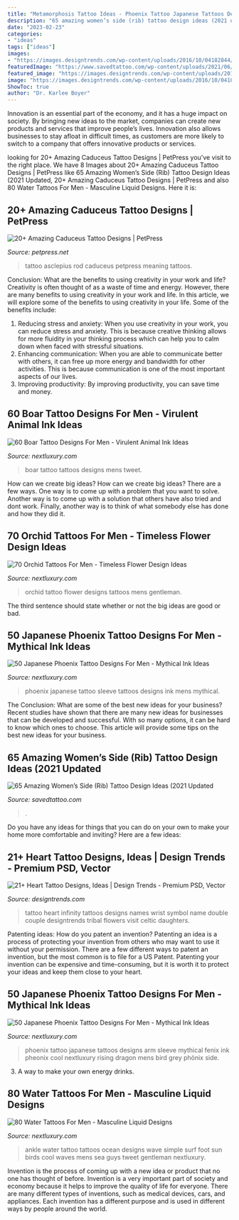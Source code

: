```yaml
---
title: "Metamorphosis Tattoo Ideas - Phoenix Tattoo Japanese Tattoos Designs Arm Sleeve Mythical Fenix Ink Pheonix Cool Nextluxury Rising Dragon Mens Bird Grey Phönix Side"
description: "65 amazing women’s side (rib) tattoo design ideas (2021 updated"
date: "2023-02-23"
categories:
- "ideas"
tags: ["ideas"]
images:
- "https://images.designtrends.com/wp-content/uploads/2016/10/04182844/Infinity-Heart-Tattoo-Design.jpg"
featuredImage: "https://www.savedtattoo.com/wp-content/uploads/2021/06/Butterfly-side-tattoo-1.jpg"
featured_image: "https://images.designtrends.com/wp-content/uploads/2016/10/04182844/Infinity-Heart-Tattoo-Design.jpg"
image: "https://images.designtrends.com/wp-content/uploads/2016/10/04182844/Infinity-Heart-Tattoo-Design.jpg"
ShowToc: true
author: "Dr. Karlee Boyer"
---
```



Innovation is an essential part of the economy, and it has a huge impact on society. By bringing new ideas to the market, companies can create new products and services that improve people’s lives. Innovation also allows businesses to stay afloat in difficult times, as customers are more likely to switch to a company that offers innovative products or services.

	

		
looking for 20+ Amazing Caduceus Tattoo Designs | PetPress you've visit to the right place. We have 8 Images about 20+ Amazing Caduceus Tattoo Designs | PetPress like 65 Amazing Women’s Side (Rib) Tattoo Design Ideas (2021 Updated, 20+ Amazing Caduceus Tattoo Designs | PetPress and also 80 Water Tattoos For Men - Masculine Liquid Designs. Here it is:
		
    
## 20+ Amazing Caduceus Tattoo Designs | PetPress

<img loading=lazy src="https://cdn.petpress.net/wp-content/uploads/2020/03/12033059/rod-of-asclepius-tattoo-style.jpg" onerror="this.onerror=null;this.src='https://tse2.mm.bing.net/th?id=OIP.5w8EtsZDvIHpYgldQtwtLwHaJ4&amp;pid=15.1';" alt="20+ Amazing Caduceus Tattoo Designs | PetPress">

_Source: petpress.net_

>tattoo asclepius rod caduceus petpress meaning tattoos. 

	

Conclusion: What are the benefits to using creativity in your work and life?
Creativity is often thought of as a waste of time and energy. However, there are many benefits to using creativity in your work and life. In this article, we will explore some of the benefits to using creativity in your life. Some of the benefits include: 
1) Reducing stress and anxiety: When you use creativity in your work, you can reduce stress and anxiety. This is because creative thinking allows for more fluidity in your thinking process which can help you to calm down when faced with stressful situations. 
2) Enhancing communication: When you are able to communicate better with others, it can free up more energy and bandwidth for other activities. This is because communication is one of the most important aspects of our lives. 
3) Improving productivity: By improving productivity, you can save time and money.

    
## 60 Boar Tattoo Designs For Men - Virulent Animal Ink Ideas

<img loading=lazy src="http://nextluxury.com/wp-content/uploads/ornate-boar-mens-bicep-tattoos.jpg" onerror="this.onerror=null;this.src='https://tse2.mm.bing.net/th?id=OIP.c7NRcbkh5p-NDsSB2yi2NgHaG4&amp;pid=15.1';" alt="60 Boar Tattoo Designs For Men - Virulent Animal Ink Ideas">

_Source: nextluxury.com_

>boar tattoo tattoos designs mens tweet. 

	

How can we create big ideas?
How can we create big ideas? There are a few ways. One way is to come up with a problem that you want to solve. Another way is to come up with a solution that others have also tried and dont work. Finally, another way is to think of what somebody else has done and how they did it.

    
## 70 Orchid Tattoos For Men - Timeless Flower Design Ideas

<img loading=lazy src="http://nextluxury.com/wp-content/uploads/maroon-orchid-mens-inner-arm-flower-tattoo-designs.jpg" onerror="this.onerror=null;this.src='https://tse2.mm.bing.net/th?id=OIP.jMZN7SNYboga539TLY69owHaHa&amp;pid=15.1';" alt="70 Orchid Tattoos For Men - Timeless Flower Design Ideas">

_Source: nextluxury.com_

>orchid tattoo flower designs tattoos mens gentleman. 

	

The third sentence should state whether or not the big ideas are good or bad.

    
## 50 Japanese Phoenix Tattoo Designs For Men - Mythical Ink Ideas

<img loading=lazy src="https://nextluxury.com/wp-content/uploads/awesome-mens-phoenix-japanese-full-sleeve-tattoos.jpg" onerror="this.onerror=null;this.src='https://tse2.mm.bing.net/th?id=OIP.0BFJpRdIBnDkknHs1OAvywHaHa&amp;pid=15.1';" alt="50 Japanese Phoenix Tattoo Designs For Men - Mythical Ink Ideas">

_Source: nextluxury.com_

>phoenix japanese tattoo sleeve tattoos designs ink mens mythical. 

	

The Conclusion: What are some of the best new ideas for your business?
Recent studies have shown that there are many new ideas for businesses that can be developed and successful. With so many options, it can be hard to know which ones to choose. This article will provide some tips on the best new ideas for your business.

    
## 65 Amazing Women’s Side (Rib) Tattoo Design Ideas (2021 Updated

<img loading=lazy src="https://www.savedtattoo.com/wp-content/uploads/2021/06/Butterfly-side-tattoo-1.jpg" onerror="this.onerror=null;this.src='https://tse3.mm.bing.net/th?id=OIP.0N0ziXdMUqqcwQRgjqZ5aQHaHb&amp;pid=15.1';" alt="65 Amazing Women’s Side (Rib) Tattoo Design Ideas (2021 Updated">

_Source: savedtattoo.com_

>. 

	

Do you have any ideas for things that you can do on your own to make your home more comfortable and inviting? Here are a few ideas: 

    
## 21+ Heart Tattoo Designs, Ideas | Design Trends - Premium PSD, Vector

<img loading=lazy src="https://images.designtrends.com/wp-content/uploads/2016/10/04182844/Infinity-Heart-Tattoo-Design.jpg" onerror="this.onerror=null;this.src='https://tse4.mm.bing.net/th?id=OIP.4q6xmZ4xi5iBodttjvTpvQHaJQ&amp;pid=15.1';" alt="21+ Heart Tattoo Designs, Ideas | Design Trends - Premium PSD, Vector">

_Source: designtrends.com_

>tattoo heart infinity tattoos designs names wrist symbol name double couple designtrends tribal flowers visit celtic daughters. 

	

Patenting ideas: How do you patent an invention?
Patenting an idea is a process of protecting your invention from others who may want to use it without your permission. There are a few different ways to patent an invention, but the most common is to file for a US Patent. Patenting your invention can be expensive and time-consuming, but it is worth it to protect your ideas and keep them close to your heart.

    
## 50 Japanese Phoenix Tattoo Designs For Men - Mythical Ink Ideas

<img loading=lazy src="http://nextluxury.com/wp-content/uploads/cool-phoenix-mens-japanese-arm-tattoo.jpg" onerror="this.onerror=null;this.src='https://tse4.mm.bing.net/th?id=OIP.te9ST4mdRgTKnC8RxQfVqQHaIh&amp;pid=15.1';" alt="50 Japanese Phoenix Tattoo Designs For Men - Mythical Ink Ideas">

_Source: nextluxury.com_

>phoenix tattoo japanese tattoos designs arm sleeve mythical fenix ink pheonix cool nextluxury rising dragon mens bird grey phönix side. 

	

3. A way to make your own energy drinks.

    
## 80 Water Tattoos For Men - Masculine Liquid Designs

<img loading=lazy src="http://nextluxury.com/wp-content/uploads/small-simple-ocean-wave-water-tattoo-for-men-with-birds-on-ankle-of-foot.jpg" onerror="this.onerror=null;this.src='https://tse2.mm.bing.net/th?id=OIP.-hnRRuNxDcx919emTpVd5QHaHa&amp;pid=15.1';" alt="80 Water Tattoos For Men - Masculine Liquid Designs">

_Source: nextluxury.com_

>ankle water tattoo tattoos ocean designs wave simple surf foot sun birds cool waves mens sea guys tweet gentleman nextluxury. 

	

Invention is the process of coming up with a new idea or product that no one has thought of before. Invention is a very important part of society and economy because it helps to improve the quality of life for everyone. There are many different types of inventions, such as medical devices, cars, and appliances. Each invention has a different purpose and is used in different ways by people around the world.

